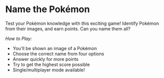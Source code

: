 # Name the Pokémon

Test your Pokémon knowledge with this exciting game! Identify Pokémon from their images, and earn points. Can you name them all?

*How to Play:*
- You'll be shown an image of a Pokémon
- Choose the correct name from four options
- Answer quickly for more points
- Try to get the highest score possible
- Single/multiplayer mode available!
